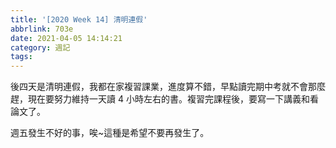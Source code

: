 ```yaml
---
title: '[2020 Week 14] 清明連假'
abbrlink: 703e
date: 2021-04-05 14:14:21
category: 週記
tags:
---
```

後四天是清明連假，我都在家複習課業，進度算不錯，早點讀完期中考就不會那麼趕，現在要努力維持一天讀 4 小時左右的書。複習完課程後，要寫一下講義和看論文了。
<!-- more -->
週五發生不好的事，唉~這種是希望不要再發生了。